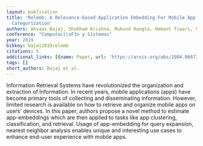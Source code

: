 ```yaml
---
layout: publication
title: 'Relemb: A Relevance-based Application Embedding For Mobile App Retrieval And
  Categorization'
authors: Ahsaas Bajaj, Shubham Krishna, Mukund Rungta, Hemant Tiwari, Vanraj Vala
conference: "Computaci\xF3n y Sistemas"
year: 2019
bibkey: bajaj2019relemb
citations: 5
additional_links: [{name: Paper, url: 'https://arxiv.org/abs/1904.06672'}]
tags: []
short_authors: Bajaj et al.
---
```

Information Retrieval Systems have revolutionized the organization and
extraction of Information. In recent years, mobile applications (apps) have
become primary tools of collecting and disseminating information. However,
limited research is available on how to retrieve and organize mobile apps on
users' devices. In this paper, authors propose a novel method to estimate
app-embeddings which are then applied to tasks like app clustering,
classification, and retrieval. Usage of app-embedding for query expansion,
nearest neighbor analysis enables unique and interesting use cases to enhance
end-user experience with mobile apps.
